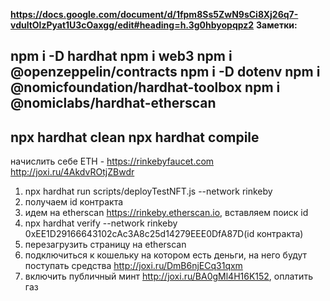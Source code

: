 **https://docs.google.com/document/d/1fpm8Ss5ZwN9sCi8Xj26q7-vdultOlzPyat1U3cOaxgg/edit#heading=h.3g0hbyopqpz2**
**Заметки:**

npm i -D hardhat
npm i web3
npm i @openzeppelin/contracts
npm i -D dotenv
npm i @nomicfoundation/hardhat-toolbox
npm i @nomiclabs/hardhat-etherscan
-----------
npx hardhat clean
npx hardhat compile
-----
начислить себе ETH - https://rinkebyfaucet.com http://joxi.ru/4AkdvROtjZBwdr

1. npx hardhat run scripts/deployTestNFT.js --network rinkeby
2. получаем id контракта
3. идем на etherscan https://rinkeby.etherscan.io, вставляем поиск id
5. npx hardhat verify --network rinkeby 0xEE1D29166643102cAc3A8c25d14279EEE0DfA87D(id контракта)
6. перезагрузить страницу на etherscan
7. подключиться к кошельку на котором есть деньги, на него будут поступать средства http://joxi.ru/DmB6njECq31qxm
8. включить публичный минт http://joxi.ru/BA0gMl4H16K152, оплатить газ
